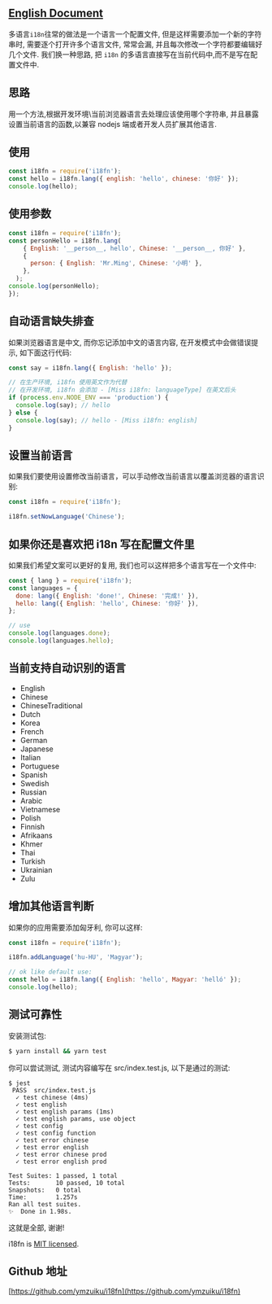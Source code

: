 ## [English Document](./README.md)

多语言`i18n`往常的做法是一个语言一个配置文件, 但是这样需要添加一个新的字符串时, 需要逐个打开许多个语言文件, 常常会漏, 并且每次修改一个字符都要编辑好几个文件.
我们换一种思路, 把 `i18n` 的多语言直接写在当前代码中,而不是写在配置文件中.

## 思路

用一个方法,根据开发环境\当前浏览器语言去处理应该使用哪个字符串, 并且暴露设置当前语言的函数,以兼容 nodejs 端或者开发人员扩展其他语言.

## 使用

```js
const i18fn = require('i18fn');
const hello = i18fn.lang({ english: 'hello', chinese: '你好' });
console.log(hello);
```

## 使用参数

```js
const i18fn = require('i18fn');
const personHello = i18fn.lang(
    { English: '__person__, hello', Chinese: '__person__, 你好' },
    {
      person: { English: 'Mr.Ming', Chinese: '小明' },
    },
  );
console.log(personHello);
});
```

## 自动语言缺失排查

如果浏览器语言是中文, 而你忘记添加中文的语言内容, 在开发模式中会做错误提示, 如下面这行代码:

```js
const say = i18fn.lang({ English: 'hello' });

// 在生产环境, i18fn 使用英文作为代替
// 在开发环境, i18fn 会添加 - [Miss i18fn: languageType] 在英文后头
if (process.env.NODE_ENV === 'production') {
  console.log(say); // hello
} else {
  console.log(say); // hello - [Miss i18fn: english]
}
```

## 设置当前语言

如果我们要使用设置修改当前语言，可以手动修改当前语言以覆盖浏览器的语言识别:

```js
const i18fn = require('i18fn');

i18fn.setNowLanguage('Chinese');
```

## 如果你还是喜欢把 i18n 写在配置文件里

如果我们希望文案可以更好的复用, 我们也可以这样把多个语言写在一个文件中:

```js
const { lang } = require('i18fn');
const languages = {
  done: lang({ English: 'done!', Chinese: '完成!' }),
  hello: lang({ English: 'hello', Chinese: '你好' }),
};

// use
console.log(languages.done);
console.log(languages.hello);
```

## 当前支持自动识别的语言

- English
- Chinese
- ChineseTraditional
- Dutch
- Korea
- French
- German
- Japanese
- Italian
- Portuguese
- Spanish
- Swedish
- Russian
- Arabic
- Vietnamese
- Polish
- Finnish
- Afrikaans
- Khmer
- Thai
- Turkish
- Ukrainian
- Zulu

## 增加其他语言判断

如果你的应用需要添加匈牙利, 你可以这样:

```js
const i18fn = require('i18fn');

i18fn.addLanguage('hu-HU', 'Magyar');

// ok like default use:
const hello = i18fn.lang({ English: 'hello', Magyar: 'helló' });
console.log(hello);
```

## 测试可靠性

安装测试包:

```sh
$ yarn install && yarn test
```

你可以尝试测试, 测试内容编写在 src/index.test.js, 以下是通过的测试:

```
$ jest
 PASS  src/index.test.js
  ✓ test chinese (4ms)
  ✓ test english
  ✓ test english params (1ms)
  ✓ test english params, use object
  ✓ test config
  ✓ test config function
  ✓ test error chinese
  ✓ test error english
  ✓ test error chinese prod
  ✓ test error english prod

Test Suites: 1 passed, 1 total
Tests:       10 passed, 10 total
Snapshots:   0 total
Time:        1.257s
Ran all test suites.
✨  Done in 1.98s.
```

这就是全部, 谢谢!

i18fn is [MIT licensed](./LICENSE).

## Github 地址

[https://github.com/ymzuiku/i18fn](https://github.com/ymzuiku/i18fn)
